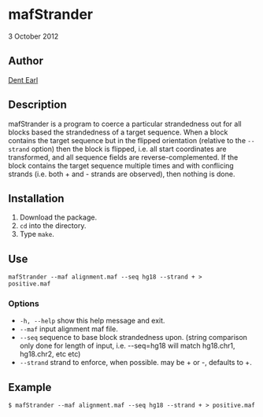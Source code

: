 # mafStrander

3 October 2012

## Author
[Dent Earl](https://github.com/dentearl/)

## Description
mafStrander is a program to coerce a particular strandedness out for all blocks based the strandedness of a target sequence. When a block contains the target sequence but in the flipped orientation (relative to the <code>--strand</code> option) then the block is flipped, i.e. all start coordinates are transformed, and all sequence fields are reverse-complemented. If the block contains the target sequence multiple times and with conflicing strands (i.e. both + and - strands are observed), then nothing is done.

## Installation
1. Download the package.
2. <code>cd</code> into the directory.
3. Type <code>make</code>.

## Use
<code>mafStrander --maf alignment.maf --seq hg18 --strand + > positive.maf </code>

### Options
* <code>-h, --help</code>   show this help message and exit.
* <code>--maf</code>   input alignment maf file.
* <code>--seq</code>   sequence to base block strandedness upon. (string comparison only done for length of input, i.e. --seq=hg18 will match hg18.chr1, hg18.chr2, etc etc)
* <code>--strand</code>   strand to enforce, when possible. may be + or -, defaults to +.

## Example
    $ mafStrander --maf alignment.maf --seq hg18 --strand + > positive.maf 

